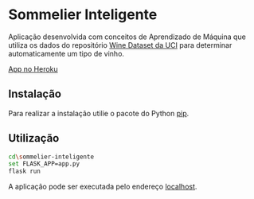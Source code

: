 # Sommelier Inteligente

Aplicação desenvolvida com conceitos de Aprendizado de Máquina que utiliza os dados do repositório [Wine Dataset da UCI](https://archive.ics.uci.edu/ml/datasets/wine)
para determinar automaticamente um tipo de vinho.

[App no Heroku](https://tiago-sommelier-inteligente.herokuapp.com/)

## Instalação

Para realizar a instalação utilie o pacote do Python [pip](https://pip.pypa.io/en/stable/).

## Utilização

```bash
cd\sommelier-inteligente
set FLASK_APP=app.py
flask run
```
A aplicação pode ser executada pelo endereço [localhost](http://localhost:5000).
